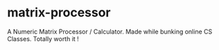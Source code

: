 # matrix-processor
A Numeric Matrix Processor / Calculator. Made while bunking online CS Classes. Totally worth it !
